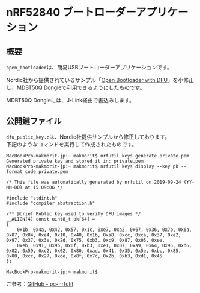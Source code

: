 # nRF52840 ブートローダーアプリケーション

## 概要

`open_bootloader`は、簡易USBブートローダーアプリケーションです。

Nordic社から提供されているサンプル「[Open Bootloader with DFU](https://infocenter.nordicsemi.com/topic/com.nordic.infocenter.sdk5.v15.2.0/ble_sdk_app_open_bootloader.html)」を小修正し、[MDBT50Q Dongle](../../../FIDO2Device/MDBT50Q_Dongle/README.md)で利用できるようにしたものです。

MDBT50Q Dongleには、J-Link経由で書込みします。

## 公開鍵ファイル

`dfu_public_key.c`は、Nordic社提供サンプルから修正しております。<br>
下記のようなコマンドを実行して作成されたものです。

```
MacBookPro-makmorit-jp:~ makmorit$ nrfutil keys generate private.pem
Generated private key and stored it in: private.pem
MacBookPro-makmorit-jp:~ makmorit$ nrfutil keys display --key pk --format code private.pem

/* This file was automatically generated by nrfutil on 2019-09-24 (YY-MM-DD) at 15:09:06 */

#include "stdint.h"
#include "compiler_abstraction.h"

/** @brief Public key used to verify DFU images */
__ALIGN(4) const uint8_t pk[64] =
{
    0x1b, 0x4a, 0x42, 0x57, 0x1c, 0xe7, 0xa2, 0x67, 0x36, 0x7b, 0x6a, 0x87, 0x84, 0xe4, 0x10, 0x40, 0x1b, 0xa8, 0xcc, 0xca, 0x37, 0xe2, 0x97, 0x37, 0x3e, 0x2d, 0x75, 0xb3, 0xc9, 0x87, 0x05, 0xee,
    0xeb, 0x91, 0x9b, 0x0f, 0xb3, 0xe1, 0x07, 0xa9, 0x64, 0x95, 0xd6, 0x82, 0x59, 0xc2, 0x02, 0x80, 0xad, 0x41, 0x35, 0x5e, 0xbc, 0x85, 0x80, 0xcc, 0x27, 0xde, 0x8f, 0x7c, 0x2b, 0xb3, 0xd1, 0x45
};

MacBookPro-makmorit-jp:~ makmorit$
```

ご参考：[GitHub - pc-nrfutil](https://github.com/NordicSemiconductor/pc-nrfutil/blob/master/README.md)
